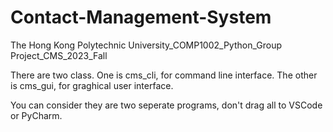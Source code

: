 # Contact-Management-System
The Hong Kong Polytechnic University_COMP1002_Python_Group Project_CMS_2023_Fall

There are two class.
One is cms_cli, for command line interface.
The other is cms_gui, for graghical user interface.

You can consider they are two seperate programs, don't drag all to VSCode or PyCharm.
